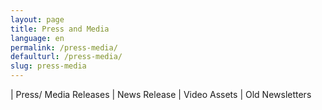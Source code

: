 ```yaml
---
layout: page
title: Press and Media
language: en
permalink: /press-media/
defaulturl: /press-media/
slug: press-media
---
```

|
Press/ Media Releases
|
News Release
|
Video Assets
|
Old Newsletters
